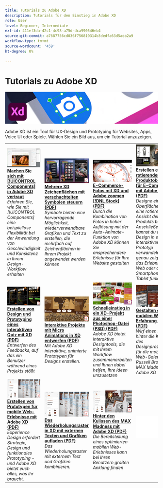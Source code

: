 ```yaml
---
title: Tutorials zu Adobe XD
description: Tutorials für den Einstieg in Adobe XD
role: User
level: Beginner, Intermediate
exl-id: 411ef3da-42c1-4c98-a75d-dca990546eb4
source-git-commit: a7687756cd036f756810314b3dedfa63d5aea2a9
workflow-type: tm+mt
source-wordcount: '459'
ht-degree: 0%

---
```


# Tutorials zu Adobe XD

![Creative Cloud Hero Image](../assets/XD.jpg)

Adobe XD ist ein Tool für UX-Design und Prototyping für Websites, Apps, Voice UI oder Spiele. Wählen Sie ein Bild aus, um ein Tutorial anzuzeigen.

<table>
<tr>
 <td>
   <a href="components.md">
      <img alt="Arbeiten mit Komponenten in Adobe XD" src="assets/Componentsxd.jpg" />
   </a>
    <div>
   <a href="components.md"><strong>Machen Sie sich mit [!UICONTROL Components] in Adobe XD vertraut</strong></a>
    </div>
    <em>Erfahren Sie, wie Sie mit [!UICONTROL Components] eine beispiellose Flexibilität bei der Anwendung von Geschwindigkeit und Konsistenz in Ihrem Design-Workflow erhalten</em>
    <br>
  </td>
  <td>
   <a href="assets/ControlMultipleXDArtboardswithNestedSymbols.pdf" target="_blank">
      <img alt="Mehrere XD Zeichenflächen mit verschachtelten Symbolen steuern" src="assets/ControlMultipleXDArtboardswithNestedSymbols.jpg" />
   </a>
    <div>
   <a href="assets/ControlMultipleXDArtboardswithNestedSymbols.pdf" target="_blank"><strong>Mehrere XD Zeichenflächen mit verschachtelten Symbolen steuern (PDF)</strong></a>
    </div>
    <em>Symbole bieten eine hervorragende Möglichkeit, wiederverwendbare Grafiken und Text zu erstellen, die mehrfach auf Zeichenflächen in Ihrem Projekt angewendet werden können</em>
    <br>
  </td>
  <td>
   <a href="assets/CreateaZoomableeCommercePhotowithXDandAdobeStock.pdf" target="_blank">
      <img alt="E-Commerce-Fotos mit XD und Adobe zoomen [!DNL Stock]" src="assets/CreateaZoomableeCommercePhotowithXDandAdobeStock.jpg" />
   </a>
    <div>
   <a href="assets/CreateaZoomableeCommercePhotowithXDandAdobeStock.pdf" target="_blank"><strong>E-Commerce-Fotos mit XD und Adobe zoomen [!DNL Stock] (PDF)</strong></a>
    </div>
    <em>Durch die Kombination von Fotos in hoher Auflösung mit der Auto-Animate-Funktion von Adobe XD können Sie ansprechendere Erlebnisse für Ihre Website gestalten</em>
    <br>
  </td>
  <td>
   <a href="assets/CreatingaRotatingProductInterfaceforECommercewithAdobeXD.pdf" target="_blank">
      <img alt="Mit Adobe XD eine sich drehende Produktoberfläche für E-Commerce erstellen" src="assets/CreatingaRotatingProductInterfaceforECommercewithAdobeXD.jpg" />
   </a>
    <div>
   <a href="assets/CreatingaRotatingProductInterfaceforECommercewithAdobeXD.pdf" target="_blank"><strong>Erstellen einer rotierenden Produktoberfläche für E-Commerce mit Adobe XD (PDF)</strong></a>
    </div>
    <em>Designe eine Oberfläche, die eine rotierende Ansicht deines Produkts bietet. Anschließend kannst du dein Design in einen interaktiven Prototyp verwandeln, der genau zeigt, wie das Erlebnis im Web oder auf dem Smartphone oder Tablet funktioniert</em>
    <br>
  </td>
</tr>
<tr>
  <td>
   <a href="assets/DesignandPrototypeanInteractiveQuizwithXD.pdf" target="_blank">
      <img alt="Erstellen von Design und Prototyping für ein interaktives Quiz mit XD" src="assets/DesignandPrototypeanInteractiveQuizwithXD.jpg" />
   </a>
    <div>
   <a href="assets/DesignandPrototypeanInteractiveQuizwithXD.pdf" target="_blank"><strong>Erstellen von Design und Prototyping eines interaktiven Quiz mit XD (PDF)</strong></a>
    </div>
    <em>Entwerfen des Feedbacks, auf das ein Benutzer während eines Projekts stößt</em>
    <br>
  </td>
  <td>
   <a href="assets/DesignInteractiveProjectswithMicroAnimationsinXD.pdf" target="_blank">
      <img alt="Interaktive Projekte mit Micro Animations in XD entwerfen" src="assets/DesignInteractiveProjectswithMicroAnimationsinXD.jpg" />
   </a>
    <div>
   <a href="assets/DesignInteractiveProjectswithMicroAnimationsinXD.pdf" target="_blank"><strong>Interaktive Projekte mit Micro Animations in XD entwerfen (PDF)</strong></a>
    </div>
    <em>Mit Adobe XD interaktive, animierte Prototypen für Designs erstellen.</em>
    <br>
  </td>
  <td>
   <a href="assets/JumpstartyourXDProjectfromaPhotoshopFile.pdf" target="_blank">
      <img alt="Schnelleinstieg in ein XD-Projekt aus einer Photoshop-Datei (PSD)" src="assets/JumpstartyourXDProjectfromaPhotoshopFile.jpg" />
   </a>
    <div>
   <a href="assets/JumpstartyourXDProjectfromaPhotoshopFile.pdf" target="_blank"><strong>Schnelleinstieg in ein XD-Projekt aus einer Photoshop-Datei (PSD) (PDF)</strong></a>
    </div>
    <em>Adobe XD bietet interaktive Designtools, die mit Ihrem Workflow zusammenarbeiten und Ihnen dabei helfen, Ihre Ideen umzusetzen</em>
    <br>
  </td>
  <td>
   <a href="assets/MobileWebExperienceswithXD.pdf" target="_blank">
      <img alt="Entwerfen einer mobilen Web-Erfahrung mit XD" src="assets/MobileWebExperienceswithXD.jpg" />
   </a>
    <div>
   <a href="assets/MobileWebExperienceswithXD.pdf" target="_blank"><strong>Gestalten einer mobilen Web-Erfahrung mit XD (PDF)</strong></a>
    </div>
    <em>Wirf einen Blick hinter die Kulissen des Designprozesses für die mobile Web-Galerie Russell Brown MAX Madness mit Adobe XD</em>
    <br>
  </td>
</tr>
<tr>
  <td>
   <a href="assets/PrototypeaMobileWebExperiencewithAdobeXD.pdf" target="_blank">
      <img alt="Mit Adobe XD ein mobiles Weberlebnis prototypisieren" src="assets/PrototypeaMobileWebExperiencewithAdobeXD.jpg" />
   </a>
    <div>
   <a href="assets/PrototypeaMobileWebExperiencewithAdobeXD.pdf" target="_blank"><strong>Erstellen von Prototypen für mobile Web-Erlebnisse mit Adobe XD (PDF)</strong></a>
    </div>
    <em>Experience Design erfordert Strategie, Design und funktionales Prototyping - und Adobe XD bietet euch alles, was ihr braucht.</em>
    <br>
  </td>
  <td>
   <a href="assets/PrototypeaMobileWebExperiencewithAdobeXD.pdf" target="_blank">
      <img alt="Das Wiederholungsraster in XD mit externen Texten und Grafiken aufwerten." src="assets/PrototypeaMobileWebExperiencewithAdobeXD.jpg" />
   </a>
    <div>
   <a href="assets/PrototypeaMobileWebExperiencewithAdobeXD.pdf" target="_blank"><strong>Das Wiederholungsraster in XD mit externen Texten und Grafiken aufladen (PDF)</strong></a>
    </div>
    <em>Das Wiederholungsraster mit externem Text und Grafiken kombinieren.</em>
    <br>
  </td>
  <td>
   <a href="assets/BehindtheScenesofMAXMadnesswithAdobeXD.pdf" target="_blank">
      <img alt="Hinter den Kulissen des MAX Madness mit Adobe XD" src="assets/BehindtheScenesofMAXMadnesswithAdobeXD.jpg" />
   </a>
    <div>
   <a href="assets/BehindtheScenesofMAXMadnesswithAdobeXD.pdf" target="_blank"><strong>Hinter den Kulissen des MAX Madness mit Adobe XD (PDF)</strong></a>
    </div>
    <em>Die Bereitstellung eines optimierten mobilen Web-Erlebnisses kann bei Ihren Benutzern großen Anklang finden</em>
    <br>
  </td>
  <td>
    <img alt="Spacer" src="../assets/Whitespacer.png" />
    <div>
    <br>
  </td>
</tr>
</table>
